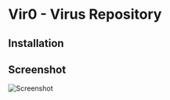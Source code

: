 # Vir0 - Virus Repository

## Installation

## Screenshot 
![Screenshot](https://i.postimg.cc/Sy6jRRrB/Screenshot-20200425-145623-Termux.jpg) 
